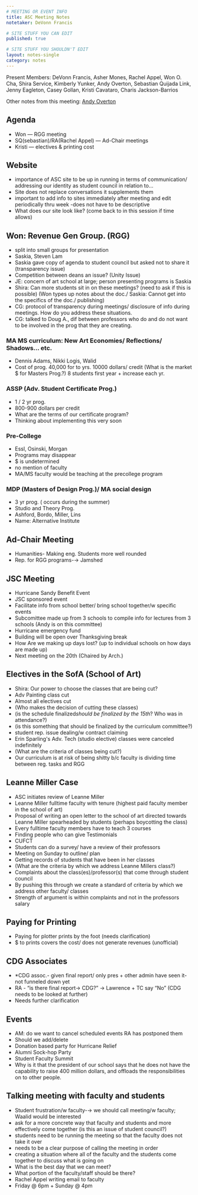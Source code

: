 ```yaml
---
# MEETING OR EVENT INFO
title: ASC Meeting Notes
notetaker: DeVonn Francis

# SITE STUFF YOU CAN EDIT
published: true

# SITE STUFF YOU SHOULDN'T EDIT
layout: notes-single
category: notes
---
```


Present Members: DeVonn Francis, Asher Mones, Rachel Appel, Won O. Cha, Shira Service, Kimberly Yunker, Andy Overton, Sebastian Quijada Link, Jenny Eagleton, Casey Gollan, Kristi Cavataro, Charis Jackson-Barrios

Other notes from this meeting: [Andy Overton](http://cooperasc.github.com/notes/2012/11/08/asc-meeting/)

## Agenda

- Won — RGG meeting 
- SQ(sebastian)/RA(Rachel Appel) — Ad-Chair meetings
- Kristi — electives & printing cost

## Website

- importance of ASC site to be up in running in terms of communication/ addressing our identity as student council in relation to…
- Site does not replace conversations it supplements them
- important to add info to sites immediately after meeting and edit periodically thru week
-does not have to be descriptive
- What does our site look like? (come back to in this session if time allows) 

## Won: Revenue Gen Group. (RGG)

- split into small groups for presentation
- Saskia, Steven Lam
- Saskia gave copy of agenda to student council but asked not to share it (transparency issue)
- Competition between deans an issue? (Unity Issue)
- JE: concern of art school at large; person presenting programs is Saskia
- Shira: Can more students sit in on these meetings? (need to ask if this is possible)
(Won types up notes about the doc./ Saskia: Cannot get into the specifics of the doc./ publishing)
- CG: protocol of transparency during meetings/ disclosure of info during meetings. How do you address these situations.
- CG: talked to Doug A., dif between professors who do and do not want to be involved in the prog that they are creating.

### MA MS curriculum: New Art Economies/ Reflections/ Shadows… etc.
- Dennis Adams, Nikki Logis, Walid
- Cost of prog. 40,000 for to yrs. 10000 dollars/ credit
(What is the market $ for Masters Prog.?)
8 students first year + increase each yr.

### ASSP (Adv. Student Certificate Prog.)
- 1 / 2 yr prog.
- 800-900 dollars per credit
- What are the terms of our certificate program?
- Thinking about implementing this very soon 

### Pre-College
- Essl, Osinski, Morgan
- Programs may disappear
- $ is undetermined
- no mention of faculty
- MA/MS faculty would be teaching at the precollege program

### MDP (Masters of Design Prog.)/ MA social design
- 3 yr prog. ( occurs during the summer)
- Studio and Theory Prog.
- Ashford, Bordo, Miller, Lins
- Name: Alternative Institute 

## Ad-Chair Meeting
- Humanities- Making eng. Students more well rounded
- Rep. for RGG programs-→ Jamshed 

## JSC Meeting

- Hurricane Sandy Benefit Event
- JSC sponsored event
- Facilitate info from school better/ bring school together/w specific events
- Subcomittee made up from 3 schools to compile info for lectures from 3 schools (Andy is on this committee)
- Hurricane emergency fund
- Building will be open over Thanksgiving break
- How Are we making up days lost? (up to individual schools on how days are made up)
- Next meeting on the 20th  (Chaired by Arch.)

## Electives in the SofA (School of Art)
- Shira: Our power to choose the classes that are being cut?
- Adv Painting class cut
- Almost all electives cut
- (Who makes the decision of cutting these classes)
- (is the schedule finalized*should be finalized by the 15th*? Who was in attendance?)
- (is this something that should be finalized by the curriculum committee?)
- student rep. issue dealing/w contract claiming 
- Erin Sparling's Adv. Tech (studio elective) classes were canceled indefinitely 
- (What are the criteria of classes being cut?)
- Our curriculum is at risk of being shitty b/c faculty is dividing time between reg. tasks and RGG

## Leanne Miller Case

- ASC initiates review of Leanne Miller
- Leanne Miller fulltime faculty with tenure (highest paid faculty member in the school of art)
- Proposal of writing an open letter to the school of art directed towards Leanne Miller spearheaded by students (perhaps boycotting the class)
- Every fulltime faculty members have to teach 3 courses
- Finding people who can give Testimonials 
- CUFCT
- Students can do a survey/ have a review of their professors
- Meeting on Sunday to outline/ plan
- Getting records of students that have been in her classes
- (What are the criteria by which we address Leanne Millers class?)
- Complaints about the class(es)/professor(s) that come through student council 
- By pushing this through we create a standard of criteria by which we address other faculty/ classes
- Strength of argument is within complaints and not in the professors salary

## Paying for Printing
- Paying for plotter prints by the foot (needs clarification)
- $ to prints covers the cost/ does not generate revenues (unofficial)

## CDG Associates
- *CDG assoc.- given final report/ only pres + other admin have seen it- not funneled down yet
- RA - “is there final report→ CDG?” → Lawrence + TC say “No” (CDG needs to be looked at further)
- Needs further clarification

## Events
- AM: do we want to cancel scheduled events RA has postponed them
- Should we add/delete 
- Donation based party for Hurricane Relief
- Alumni Sock-hop Party
- Student Faculty Summit
- Why is it that the president of our school says that he does not have the capability to raise 400 million dollars, and offloads the responsibilities on to other people.

## Talking meeting with faculty and students
- Student frustration/w faculty-→ we should call meeting/w faculty; Waalid would be interested
- ask for a more concrete way that faculty and students and more effectively come together 
(is this an issue of student council?)
- students need to be running the meeting so that the faculty does not take it over
- needs to be a clear purpose of calling the meeting in order
- creating a situation where all of the faculty and the students come together to discuss what is going on
- What is the best day that we can meet?
- What portion of the faculty/staff should be there?
- Rachel Appel writing email to faculty
- Friday @ 6pm + Sunday @ 4pm